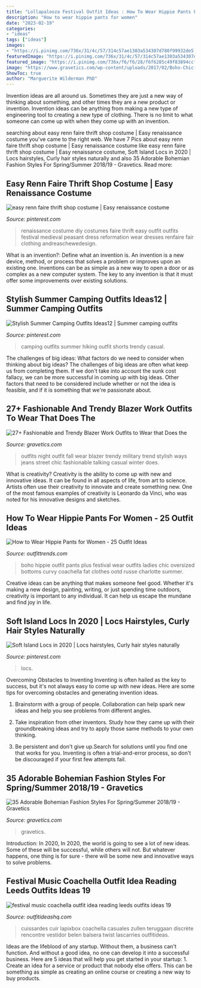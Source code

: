 ```yaml
---
title: "Lollapalooza Festival Outfit Ideas : How To Wear Hippie Pants For Women"
description: "How to wear hippie pants for women"
date: "2023-02-19"
categories:
- "ideas"
tags: ["ideas"]
images:
- "https://i.pinimg.com/736x/31/4c/57/314c57ae1303a534307d780f99932de5.jpg"
featuredImage: "https://i.pinimg.com/736x/31/4c/57/314c57ae1303a534307d780f99932de5.jpg"
featured_image: "https://i.pinimg.com/736x/f6/f6/28/f6f6285c49f83894ccfdac17a0d9a12e--thrift-store-outfits-thrift-stores.jpg"
image: "https://www.gravetics.com/wp-content/uploads/2017/02/Boho-Chic-Bohemian-Style-Clothing-Dresses5.jpg"
ShowToc: true
author: "Marguerite Wilderman PhD"
---
```



Invention ideas are all around us. Sometimes they are just a new way of thinking about something, and other times they are a new product or invention. Invention ideas can be anything from making a new type of engineering tool to creating a new type of clothing. There is no limit to what someone can come up with when they come up with an invention.

	

		
searching about easy renn faire thrift shop costume | Easy renaissance costume you've came to the right web. We have 7 Pics about easy renn faire thrift shop costume | Easy renaissance costume like easy renn faire thrift shop costume | Easy renaissance costume, Soft Island Locs in 2020 | Locs hairstyles, Curly hair styles naturally and also 35 Adorable Bohemian Fashion Styles For Spring/Summer 2018/19 - Gravetics. Read more:
		
    
## Easy Renn Faire Thrift Shop Costume | Easy Renaissance Costume

<img loading=lazy src="https://i.pinimg.com/736x/f6/f6/28/f6f6285c49f83894ccfdac17a0d9a12e--thrift-store-outfits-thrift-stores.jpg" onerror="this.onerror=null;this.src='https://tse4.mm.bing.net/th?id=OIP.46PdrxJVmzviVAwM_LYekgHaJ2&amp;pid=15.1';" alt="easy renn faire thrift shop costume | Easy renaissance costume">

_Source: pinterest.com_

>renaissance costume diy costumes faire thrift easy outfit outfits festival medieval peasant dress reformation wear dresses renfaire fair clothing andreaschewedesign. 

	

What is an invention?: Define what an invention is.
An invention is a new device, method, or process that solves a problem or improves upon an existing one. Inventions can be as simple as a new way to open a door or as complex as a new computer system. The key to any invention is that it must offer some improvements over existing solutions.

    
## Stylish Summer Camping Outfits Ideas12 | Summer Camping Outfits

<img loading=lazy src="https://i.pinimg.com/originals/05/00/94/050094df573131b298163712b9edf992.jpg" onerror="this.onerror=null;this.src='https://tse4.mm.bing.net/th?id=OIP.DkqZN-kbM8vNasjCRfkTkgHaLH&amp;pid=15.1';" alt="Stylish Summer Camping Outfits Ideas12 | Summer camping outfits">

_Source: pinterest.com_

>camping outfits summer hiking outfit shorts trendy casual. 

	

The challenges of big ideas: What factors do we need to consider when thinking about big ideas?
The challenges of big ideas are often what keep us from completing them. If we don't take into account the sunk cost fallacy, we can be more successful in coming up with big ideas. Other factors that need to be considered include whether or not the idea is feasible, and if it is something that we're passionate about.

    
## 27+ Fashionable And Trendy Blazer Work Outfits To Wear That Does The

<img loading=lazy src="http://www.gravetics.com/wp-content/uploads/2017/08/Trendy-Blazer-Work-Outfits.jpg" onerror="this.onerror=null;this.src='https://tse2.mm.bing.net/th?id=OIP.-85zmbHG76ZHJBQ5T2oLPQHaLD&amp;pid=15.1';" alt="27+ Fashionable and Trendy Blazer Work Outfits to Wear that Does the">

_Source: gravetics.com_

>outfits night outfit fall wear blazer trendy military trend stylish ways jeans street chic fashionable talking casual winter does. 

	

What is creativity?
Creativity is the ability to come up with new and innovative ideas. It can be found in all aspects of life, from art to science. Artists often use their creativity to innovate and create something new. One of the most famous examples of creativity is Leonardo da Vinci, who was noted for his innovative designs and sketches.

    
## How To Wear Hippie Pants For Women - 25 Outfit Ideas

<img loading=lazy src="https://www.outfittrends.com/wp-content/uploads/2017/11/Boho-Bottoms-for-Oversized-Ladies.jpg" onerror="this.onerror=null;this.src='https://tse2.mm.bing.net/th?id=OIP.ol57gRh2tIU4Jts73f26MgHaLL&amp;pid=15.1';" alt="How to Wear Hippie Pants for Women - 25 Outfit Ideas">

_Source: outfittrends.com_

>boho hippie outfit pants plus festival wear outfits ladies chic oversized bottoms curvy coachella fat clothes ootd russe charlotte summer. 

	

Creative ideas can be anything that makes someone feel good. Whether it's making a new design, painting, writing, or just spending time outdoors, creativity is important to any individual. It can help us escape the mundane and find joy in life.

    
## Soft Island Locs In 2020 | Locs Hairstyles, Curly Hair Styles Naturally

<img loading=lazy src="https://i.pinimg.com/736x/31/4c/57/314c57ae1303a534307d780f99932de5.jpg" onerror="this.onerror=null;this.src='https://tse3.mm.bing.net/th?id=OIP.6bvj8Bre7FYeUEcUzj2HfAHaJ3&amp;pid=15.1';" alt="Soft Island Locs in 2020 | Locs hairstyles, Curly hair styles naturally">

_Source: pinterest.com_

>locs. 

	

Overcoming Obstacles to Inventing
Inventing is often hailed as the key to success, but it's not always easy to come up with new ideas. Here are some tips for overcoming obstacles and generating invention ideas.
1. Brainstorm with a group of people. Collaboration can help spark new ideas and help you see problems from different angles.

2. Take inspiration from other inventors. Study how they came up with their groundbreaking ideas and try to apply those same methods to your own thinking.

3. Be persistent and don't give up.Search for solutions until you find one that works for you. Inventing is often a trial-and-error process, so don't be discouraged if your first few attempts fail.

    
## 35 Adorable Bohemian Fashion Styles For Spring/Summer 2018/19 - Gravetics

<img loading=lazy src="https://www.gravetics.com/wp-content/uploads/2017/02/Boho-Chic-Bohemian-Style-Clothing-Dresses5.jpg" onerror="this.onerror=null;this.src='https://tse2.mm.bing.net/th?id=OIP.ECwiZa0tNePnrIAQXA8E3gHaL2&amp;pid=15.1';" alt="35 Adorable Bohemian Fashion Styles For Spring/Summer 2018/19 - Gravetics">

_Source: gravetics.com_

>gravetics. 

	

Introduction: In 2020,
In 2020, the world is going to see a lot of new ideas. Some of these will be successful, while others will not. But whatever happens, one thing is for sure - there will be some new and innovative ways to solve problems.

    
## Festival Music Coachella Outfit Idea Reading Leeds Outfits Ideas 19

<img loading=lazy src="https://outfitideashq.com/wp-content/uploads/2014/12/festival-music-coachella-outfit-idea-reading-leeds-outfits-ideas-19.jpg" onerror="this.onerror=null;this.src='https://tse1.mm.bing.net/th?id=OIP.G5RVWcibifAw29PQtZoLfQDIEs&amp;pid=15.1';" alt="festival music coachella outfit idea reading leeds outfits ideas 19">

_Source: outfitideashq.com_

>cuissardes cuir lapixbox coachella casuales zullen teruggaan discrète rencontre vestidor belen balsera twist lascarries outfitideas. 

	

Ideas are the lifeblood of any startup. Without them, a business can't function. And without a good idea, no one can develop it into a successful business. Here are 5 ideas that will help you get started in your startup: 1. Create an idea for a service or product that nobody else offers. This can be something as simple as creating an online course or creating a new way to buy products. 
